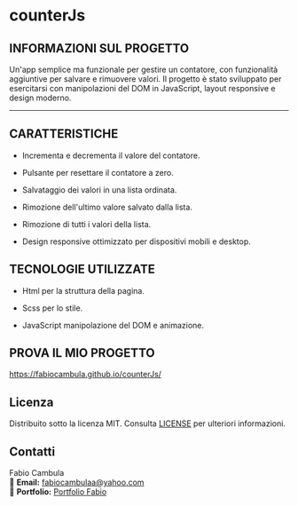 # counterJs

## INFORMAZIONI SUL PROGETTO

Un'app semplice ma funzionale per gestire un contatore, con funzionalità aggiuntive per salvare e rimuovere valori. Il progetto è stato sviluppato per esercitarsi con manipolazioni del DOM in JavaScript, layout responsive e design moderno.
__________
## CARATTERISTICHE

- Incrementa e decrementa il valore del contatore.

- Pulsante per resettare il contatore a zero.

- Salvataggio dei valori in una lista ordinata.

- Rimozione dell'ultimo valore salvato dalla lista.

- Rimozione di tutti i valori della lista.

- Design responsive ottimizzato per dispositivi mobili e desktop.

## TECNOLOGIE UTILIZZATE

- Html per la struttura della pagina.

- Scss per lo stile.

- JavaScript manipolazione del DOM e animazione.

## PROVA IL MIO PROGETTO

https://fabiocambula.github.io/counterJs/

## Licenza

Distribuito sotto la licenza MIT. Consulta [LICENSE](LICENSE.txt) per ulteriori informazioni.

## Contatti

Fabio Cambula  
📧 **Email:** [fabiocambulaa@yahoo.com](mailto:fabiocambulaa@eyahoo.com)  
🔗 **Portfolio:** [Portfolio Fabio](https://fabiocambula.github.io/PortfolioFabio/)




